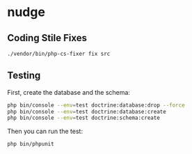# nudge

## Coding Stile Fixes

```bash
./vendor/bin/php-cs-fixer fix src
```

## Testing

First, create the database and the schema:
```bash
php bin/console --env=test doctrine:database:drop --force
php bin/console --env=test doctrine:database:create
php bin/console --env=test doctrine:schema:create
```

Then you can run the test:

```bash
php bin/phpunit
```
